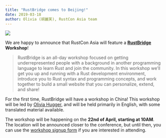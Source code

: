 ```yaml
---
title: "RustBridge comes to Beijing!"
date: 2019-03-18
author: Olivia (胡麗芙), RustCon Asia team
---
```


<div class="columns">
    <img class="column is-half is-offset-one-quarter" src="/img/rustbridge.png">
</div>

We are happy to announce that RustCon Asia will feature a
__[RustBridge](https://rustbridge.com) Workshop__!

> RustBridge is an all-day workshop focused on getting underrepresented people
> with a background in another programming language to learn Rust and join the
> community. In this workshop we’ll get you up and running with a Rust
> development environment, introduce you to Rust syntax and programming
> concepts, and work together to build a small website that you can personalize,
> extend, and share!

For the first time, RustBridge will have a workshop in China! This workshop
will be led by [Olivia Hugger](https://liv.cat), and will be held primarily in
English, with some translated material available.

The workshop will be happening on the __22nd of April, starting at 10AM__. The
location will be announced closer to the conference, but until then, you can
use the [workshop signup form](https://airtable.com/shrcZlIgdJxBT1BBx) if you
are interested in attending.
